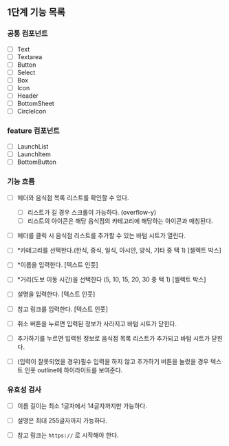 ## 1단계 기능 목록

### 공통 컴포넌트

- [ ] Text
- [ ] Textarea
- [ ] Button
- [ ] Select
- [ ] Box
- [ ] Icon
- [ ] Header
- [ ] BottomSheet
- [ ] CircleIcon

### feature 컴포넌트

- [ ] LaunchList
- [ ] LaunchItem
- [ ] BottomButton

### 기능 흐름

- [ ] 헤더와 음식점 목록 리스트를 확인할 수 있다.
  - [ ] 리스트가 길 경우 스크롤이 가능하다. (overflow-y)
  - [ ] 리스트의 아이콘은 해당 음식점의 카테고리에 해당하는 아이콘과 매칭된다.
- [ ] 헤더를 클릭 시 음식점 리스트를 추가할 수 있는 바텀 시트가 열린다.
- [ ] *카테고리를 선택한다.(한식, 중식, 일식, 아시안, 양식, 기타 중 택 1) [셀렉트 박스]
- [ ] *이름을 입력한다. [텍스트 인풋]
- [ ] *거리(도보 이동 시간)을 선택한다 (5, 10, 15, 20, 30 중 택 1) [셀렉트 박스]
- [ ] 설명을 입력한다. [텍스트 인풋]
- [ ] 참고 링크를 입력한다. [텍스트 인풋]
- [ ] 취소 버튼을 누르면 입력된 정보가 사라지고 바텀 시트가 닫힌다.
- [ ] 추가하기를 누르면 입력된 정보로 음식점 목록 리스트가 추가되고 바텀 시트가 닫힌다.
- [ ] (입력이 잘못되었을 경우)필수 입력을 하지 않고 추가하기 버튼을 눌렀을 경우 텍스트 인풋 outline에 하이라이트를 보여준다.


### 유효성 검사

- [ ] 이름 길이는 최소 1글자에서 14글자까지만 가능하다.
- [ ] 설명은 최대 255글자까지 가능하다.
- [ ] 참고 링크는 `https://` 로 시작해야 한다. 


